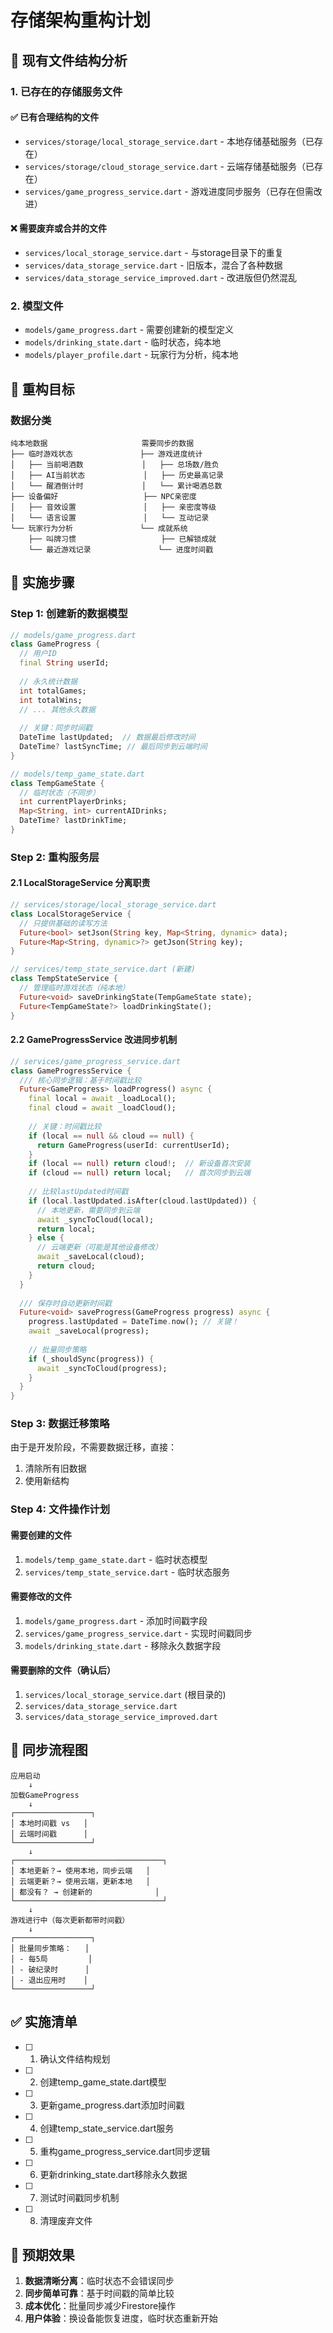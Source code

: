 # 存储架构重构计划

## 📁 现有文件结构分析

### 1. 已存在的存储服务文件

#### ✅ 已有合理结构的文件
- `services/storage/local_storage_service.dart` - 本地存储基础服务（已存在）
- `services/storage/cloud_storage_service.dart` - 云端存储基础服务（已存在）
- `services/game_progress_service.dart` - 游戏进度同步服务（已存在但需改进）

#### ❌ 需要废弃或合并的文件
- `services/local_storage_service.dart` - 与storage目录下的重复
- `services/data_storage_service.dart` - 旧版本，混合了各种数据
- `services/data_storage_service_improved.dart` - 改进版但仍然混乱

### 2. 模型文件
- `models/game_progress.dart` - 需要创建新的模型定义
- `models/drinking_state.dart` - 临时状态，纯本地
- `models/player_profile.dart` - 玩家行为分析，纯本地

## 🎯 重构目标

### 数据分类
```
纯本地数据                     需要同步的数据
├── 临时游戏状态               ├── 游戏进度统计
│   ├── 当前喝酒数             │   ├── 总场数/胜负
│   ├── AI当前状态             │   ├── 历史最高记录
│   └── 醒酒倒计时             │   └── 累计喝酒总数
├── 设备偏好                   ├── NPC亲密度
│   ├── 音效设置               │   ├── 亲密度等级
│   └── 语言设置               │   └── 互动记录
└── 玩家行为分析               └── 成就系统
    ├── 叫牌习惯                   ├── 已解锁成就
    └── 最近游戏记录               └── 进度时间戳
```

## 📝 实施步骤

### Step 1: 创建新的数据模型
```dart
// models/game_progress.dart
class GameProgress {
  // 用户ID
  final String userId;
  
  // 永久统计数据
  int totalGames;
  int totalWins;
  // ... 其他永久数据
  
  // 关键：同步时间戳
  DateTime lastUpdated;  // 数据最后修改时间
  DateTime? lastSyncTime; // 最后同步到云端时间
}

// models/temp_game_state.dart  
class TempGameState {
  // 临时状态（不同步）
  int currentPlayerDrinks;
  Map<String, int> currentAIDrinks;
  DateTime? lastDrinkTime;
}
```

### Step 2: 重构服务层

#### 2.1 LocalStorageService 分离职责
```dart
// services/storage/local_storage_service.dart
class LocalStorageService {
  // 只提供基础的读写方法
  Future<bool> setJson(String key, Map<String, dynamic> data);
  Future<Map<String, dynamic>?> getJson(String key);
}

// services/temp_state_service.dart (新建)
class TempStateService {
  // 管理临时游戏状态（纯本地）
  Future<void> saveDrinkingState(TempGameState state);
  Future<TempGameState?> loadDrinkingState();
}
```

#### 2.2 GameProgressService 改进同步机制
```dart
// services/game_progress_service.dart
class GameProgressService {
  /// 核心同步逻辑：基于时间戳比较
  Future<GameProgress> loadProgress() async {
    final local = await _loadLocal();
    final cloud = await _loadCloud();
    
    // 关键：时间戳比较
    if (local == null && cloud == null) {
      return GameProgress(userId: currentUserId);
    }
    if (local == null) return cloud!;  // 新设备首次安装
    if (cloud == null) return local;   // 首次同步到云端
    
    // 比较lastUpdated时间戳
    if (local.lastUpdated.isAfter(cloud.lastUpdated)) {
      // 本地更新，需要同步到云端
      await _syncToCloud(local);
      return local;
    } else {
      // 云端更新（可能是其他设备修改）
      await _saveLocal(cloud);
      return cloud;
    }
  }
  
  /// 保存时自动更新时间戳
  Future<void> saveProgress(GameProgress progress) async {
    progress.lastUpdated = DateTime.now(); // 关键！
    await _saveLocal(progress);
    
    // 批量同步策略
    if (_shouldSync(progress)) {
      await _syncToCloud(progress);
    }
  }
}
```

### Step 3: 数据迁移策略

由于是开发阶段，不需要数据迁移，直接：
1. 清除所有旧数据
2. 使用新结构

### Step 4: 文件操作计划

#### 需要创建的文件
1. `models/temp_game_state.dart` - 临时状态模型
2. `services/temp_state_service.dart` - 临时状态服务

#### 需要修改的文件
1. `models/game_progress.dart` - 添加时间戳字段
2. `services/game_progress_service.dart` - 实现时间戳同步
3. `models/drinking_state.dart` - 移除永久数据字段

#### 需要删除的文件（确认后）
1. `services/local_storage_service.dart` (根目录的)
2. `services/data_storage_service.dart`
3. `services/data_storage_service_improved.dart`

## 🔄 同步流程图

```
应用启动
    ↓
加载GameProgress
    ↓
┌─────────────────┐
│ 本地时间戳 vs   │
│ 云端时间戳      │
└─────────────────┘
    ↓
┌─────────────────────────────────┐
│ 本地更新？→ 使用本地，同步云端   │
│ 云端更新？→ 使用云端，更新本地   │
│ 都没有？ → 创建新的              │
└─────────────────────────────────┘
    ↓
游戏进行中（每次更新都带时间戳）
    ↓
┌─────────────────┐
│ 批量同步策略：   │
│ - 每5局         │
│ - 破纪录时      │
│ - 退出应用时    │
└─────────────────┘
```

## ✅ 实施清单

- [ ] 1. 确认文件结构规划
- [ ] 2. 创建temp_game_state.dart模型
- [ ] 3. 更新game_progress.dart添加时间戳
- [ ] 4. 创建temp_state_service.dart服务
- [ ] 5. 重构game_progress_service.dart同步逻辑
- [ ] 6. 更新drinking_state.dart移除永久数据
- [ ] 7. 测试时间戳同步机制
- [ ] 8. 清理废弃文件

## 🎯 预期效果

1. **数据清晰分离**：临时状态不会错误同步
2. **同步简单可靠**：基于时间戳的简单比较
3. **成本优化**：批量同步减少Firestore操作
4. **用户体验**：换设备能恢复进度，临时状态重新开始